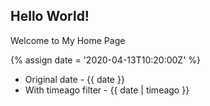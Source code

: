 ---
---

## Hello World!

Welcome to My Home Page

{% assign date = '2020-04-13T10:20:00Z' %}

- Original date - {{ date }}
- With timeago filter - {{ date | timeago }}
